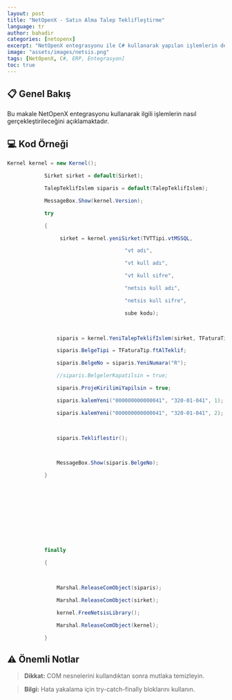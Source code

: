 ```yaml
---
layout: post
title: "NetOpenX - Satın Alma Talep Teklifleştirme"
language: tr
author: bahadir
categories: [netopenx]
excerpt: "NetOpenX entegrasyonu ile C# kullanarak yapılan işlemlerin detaylı açıklaması ve örnek kodları."
image: "assets/images/netsis.png"
tags: [NetOpenX, C#, ERP, Entegrasyon]
toc: true
---
```


## 📋 Genel Bakış

Bu makale NetOpenX entegrasyonu kullanarak ilgili işlemlerin nasıl gerçekleştirileceğini açıklamaktadır.

## 💻 Kod Örneği

```csharp
Kernel kernel = new Kernel();

            Sirket sirket = default(Sirket);

            TalepTeklifIslem siparis = default(TalepTeklifIslem);

            MessageBox.Show(kernel.Version);

            try

            {

                 sirket = kernel.yeniSirket(TVTTipi.vtMSSQL,

                                      "vt adı",

                                      "vt kull adı",

                                      "vt kull sifre",

                                      "netsis kull adı",

                                      "netsis kull sifre",

                                      sube kodu);

 

                siparis = kernel.YeniTalepTeklifIslem(sirket, TFaturaTip.ftAlTalep);

                siparis.BelgeTipi = TFaturaTip.ftAlTeklif;

                siparis.BelgeNo = siparis.YeniNumara("R");

                //siparis.BelgelerKapatilsin = true;

                siparis.ProjeKirilimiYapilsin = true;

                siparis.kalemYeni("000000000000041", "320-01-041", 1);

                siparis.kalemYeni("000000000000041", "320-01-041", 2);

 

                siparis.Tekliflestir();

 

                MessageBox.Show(siparis.BelgeNo);

            }

 

 

 

 

 

            finally

            {

 

                Marshal.ReleaseComObject(siparis);

                Marshal.ReleaseComObject(sirket);

                kernel.FreeNetsisLibrary();

                Marshal.ReleaseComObject(kernel);

            }
```


## ⚠️ Önemli Notlar

> **Dikkat:** COM nesnelerini kullandıktan sonra mutlaka temizleyin.

> **Bilgi:** Hata yakalama için try-catch-finally bloklarını kullanın.

